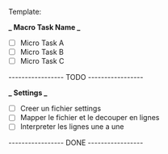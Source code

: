 Template:

**_ Macro Task Name _**

- [ ] Micro Task A 
- [ ] Micro Task B
- [ ] Micro Task C

----------------- TODO -----------------

**_ Settings _**

- [ ] Creer un fichier settings
- [ ] Mapper le fichier et le decouper en lignes
- [ ] Interpreter les lignes une a une

----------------- DONE -----------------
